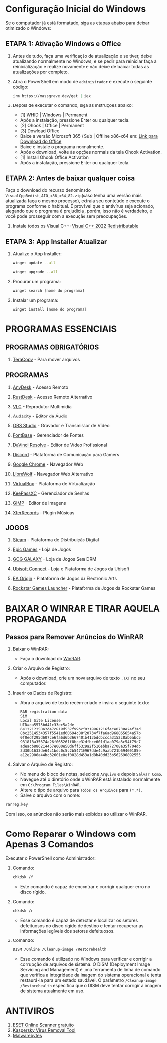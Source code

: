 # Configuração Inicial do Windows

Se o computador já está formatado, siga as etapas abaixo para deixar otimizado o Windows:

## ETAPA 1: Ativação Windows e Office

1. Antes de tudo, faça uma verificação de atualização e se tiver, deixe atualizando normalmente no Windows, e se pedir para reiniciar faça a reinicialização e realize novamente e não deixe de baixar todas as atualizações por completo.

3. Abra o PowerShell em modo de `administrador` e execute o seguinte código:
   
    ```bash
    irm https://massgrave.dev/get | iex
    ```
4. Depois de executar o comando, siga as instruções abaixo:
   - [1] WHID | Windows | Permanent
   - Após a instalação, pressione Enter ou qualquer tecla.
   - [2] Ohook | Office | Permanent
   - [3] Dowload Office
   - Baixe a versão Microsoft 365 / Sub | Offline x86-x64 em: [Link para Download do Office](https://gravesoft.dev/download_windows_office/office_c2r_links/#portuguese-brazil-pt-br)
   - Baixe e instale o programa normalmente.
   - Após o download, volte às opções normais da tela Ohook Activation.
   - [1] Install Ohook Office Activation
   - Após a instalação, pressione Enter ou qualquer tecla.

## ETAPA 2: Antes de baixar qualquer coisa

Faça o download do recurso denominado `VisualCppRedist_AIO_x86_x64_82.zip`(caso tenha uma versão mais atualizada faça o mesmo processo), extraia seu conteúdo e execute o programa conforme o habitual. É provável que o antivírus seja acionado, alegando que o programa é prejudicial, porém, isso não é verdadeiro, e você pode prosseguir com a execução sem preocupações.

1. Instale todos os Visual C++: [Visual C++ 2022 Redistributable](https://github.com/abbodi1406/vcredist/releases)

## ETAPA 3: App Installer Atualizar

1. Atualize o App Installer:

   ```bash
   winget update --all
   ```
   
   ```bash
   winget upgrade --all
   ```

2. Procurar um programa:

   ```bash
   winget search [nome do programa]
   ```

3. Instalar um programa:

   ```bash
   winget install [nome do programa]
   ```

# PROGRAMAS ESSENCIAIS

## PROGRAMAS OBRIGATÓRIOS
1. [TeraCopy](https://www.codesector.com/teracopy) - Para mover arquivos

## PROGRAMAS
1. [AnyDesk](https://anydesk.com/pt) - Acesso Remoto

2. [RustDesk](https://rustdesk.com/) - Acesso Remoto Alternativo

3. [VLC](https://www.videolan.org/vlc/index.html) - Reprodutor Multimídia

4. [Audacity](https://www.audacityteam.org/) - Editor de Áudio

5. [OBS Studio](https://obsproject.com/) - Gravador e Transmissor de Vídeo

6. [FontBase](https://fontba.se/) - Gerenciador de Fontes

7. [DaVinci Resolve](https://www.blackmagicdesign.com/products/davinciresolve/) - Editor de Vídeo Profissional

8. [Discord](https://discord.com/) - Plataforma de Comunicação para Gamers

9. [Google Chrome](https://www.google.com/intl/pt-BR/chrome/) - Navegador Web

10. [LibreWolf](https://librewolf-community.gitlab.io/) - Navegador Web Alternativo

11. [VirtualBox](https://www.virtualbox.org/) - Plataforma de Virtualização

12. [KeePassXC](https://keepassxc.org/) - Gerenciador de Senhas

13. [GIMP](https://www.gimp.org/) - Editor de Imagens

14. [XferRecords](https://xferrecords.com/) - Plugin Músicas

## JOGOS

1. [Steam](https://store.steampowered.com/about/) - Plataforma de Distribuição Digital

2. [Epic Games](https://www.epicgames.com/store/en-US/) - Loja de Jogos

3. [GOG GALAXY](https://www.gog.com/galaxy) - Loja de Jogos Sem DRM

4. [Ubisoft Connect](https://www.ubisoft.com/pt-br/game/ubisoft-connect) - Loja e Plataforma de Jogos da Ubisoft

5. [EA Origin](https://www.origin.com/) - Plataforma de Jogos da Electronic Arts

6. [Rockstar Games Launcher](https://www.rockstargames.com/rockstargameslauncher) - Plataforma de Jogos da Rockstar Games

# BAIXAR O WINRAR E TIRAR AQUELA PROPAGANDA

## Passos para Remover Anúncios do WinRAR

1. Baixar o WinRAR:
   - Faça o download do [WinRAR](https://www.win-rar.com/).

2. Criar o Arquivo de Registro:
   - Após o download, crie um novo arquivo de texto `.TXT` no seu computador.

3. Inserir os Dados de Registro:
   - Abra o arquivo de texto recém-criado e insira o seguinte texto:

     ```text
     RAR registration data
     SiM
     Local Site License
     UID=ca5575bd41c33ec5a2de
     6412212250a2de7c818d537f99bcf0218861216f4ce0738e2ef7ad
     8bc2514534357f5541ed60694c88f20734f7fa6ad968865654a57b
     0f0edf295d607ce6fa6d6b3667401b413bdcbccca3152c8ab6abc5
     931818a35674a26f065261f8bce32dfbce601d1aa079a3c54f79c7
     adeacb886214457e000e50d6ff5329a2f516ebba72708a35f704db
     3d30b1633de64c1bdc0c5c2b54710967dde4c9aab721b69460185e
     a12e2906a44bc32601e8ef0028d453a1d8b40dd23b562696892555
     ```

4. Salvar o Arquivo de Registro:
   - No menu do bloco de notas, selecione `Arquivo` e depois `Salvar Como`.
   - Navegue até o diretório onde o WinRAR está instalado normalmente em `C:\Program Files\WinRAR`.
   - Altere o tipo de arquivo para `Todos os Arquivos` para `(*.*)`.
   - Salve o arquivo com o nome:

```bash
rarreg.key
```

Com isso, os anúncios não serão mais exibidos ao utilizar o WinRAR.

# Como Reparar o Windows com Apenas 3 Comandos

Executar o PowerShell como Administrador:

1. Comando:
   
   ```bash
   chkdsk /f
   ```
   - Este comando é capaz de encontrar e corrigir qualquer erro no disco rígido.

3. Comando:
   
   ```bash
   chkdsk /r
   ```
   - Esse comando é capaz de detectar e localizar os setores defeituosos no disco rígido de destino e tentar recuperar as informações legíveis dos setores defeituosos.

5. Comando:
   
   ```bash
   DISM /Online /Cleanup-image /Restorehealth
   ```
   - Esse comando é utilizado no Windows para verificar e corrigir a corrupção de arquivos de sistema. O DISM (Deployment Image Servicing and Management) é uma ferramenta de linha de comando que verifica a integridade da imagem do sistema operacional e tenta restaurá-la para um estado saudável. O parâmetro `/Cleanup-image /Restorehealth` especifica que o DISM deve tentar corrigir a imagem de sistema atualmente em uso.
  
# ANTIVIROS

1. [ESET Online Scanner gratuito](https://www.eset.com/)
2. [Kaspersky Virus Removal Tool](https://www.kaspersky.com/downloads/free-virus-removal-tool)
3. [Malwarebytes](https://br.malwarebytes.com)
